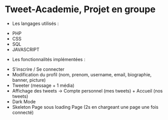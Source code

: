 # Tweet-Academie, Projet en groupe

- Les langages utilisés :

* PHP
* CSS
* SQL
* JAVASCRIPT

- Les fonctionnalités implémentées :

* S'inscrire / Se connecter 
* Modification du profil (nom, prenom, username, email, biographie, banner, picture)
* Tweeter (message + 1 média)
* Affichage des tweets -> Compte personnel (mes tweets) + Accueil (nos tweets)
* Dark Mode
* Skeleton Page sous loading Page (2s en chargeant une page une fois connecté)